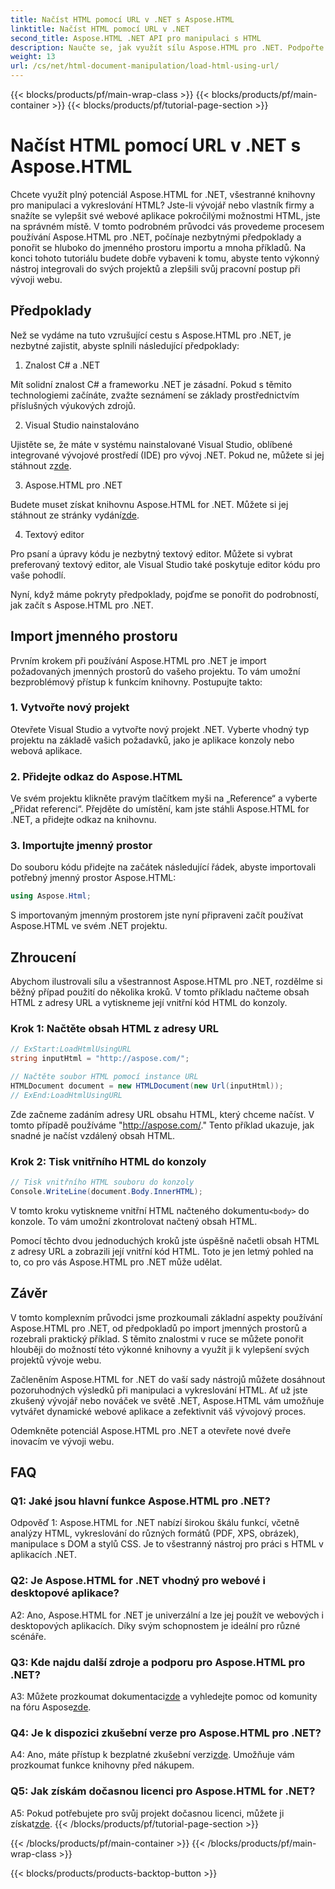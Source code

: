 ```yaml
---
title: Načíst HTML pomocí URL v .NET s Aspose.HTML
linktitle: Načíst HTML pomocí URL v .NET
second_title: Aspose.HTML .NET API pro manipulaci s HTML
description: Naučte se, jak využít sílu Aspose.HTML pro .NET. Podpořte svůj vývoj webu pomocí manipulace a vykreslování HTML.
weight: 13
url: /cs/net/html-document-manipulation/load-html-using-url/
---
```


{{< blocks/products/pf/main-wrap-class >}}
{{< blocks/products/pf/main-container >}}
{{< blocks/products/pf/tutorial-page-section >}}

# Načíst HTML pomocí URL v .NET s Aspose.HTML


Chcete využít plný potenciál Aspose.HTML for .NET, všestranné knihovny pro manipulaci a vykreslování HTML? Jste-li vývojář nebo vlastník firmy a snažíte se vylepšit své webové aplikace pokročilými možnostmi HTML, jste na správném místě. V tomto podrobném průvodci vás provedeme procesem používání Aspose.HTML pro .NET, počínaje nezbytnými předpoklady a ponořit se hluboko do jmenného prostoru importu a mnoha příkladů. Na konci tohoto tutoriálu budete dobře vybaveni k tomu, abyste tento výkonný nástroj integrovali do svých projektů a zlepšili svůj pracovní postup při vývoji webu.

## Předpoklady

Než se vydáme na tuto vzrušující cestu s Aspose.HTML pro .NET, je nezbytné zajistit, abyste splnili následující předpoklady:

1. Znalost C# a .NET

Mít solidní znalost C# a frameworku .NET je zásadní. Pokud s těmito technologiemi začínáte, zvažte seznámení se základy prostřednictvím příslušných výukových zdrojů.

2. Visual Studio nainstalováno

 Ujistěte se, že máte v systému nainstalované Visual Studio, oblíbené integrované vývojové prostředí (IDE) pro vývoj .NET. Pokud ne, můžete si jej stáhnout z[zde](https://visualstudio.microsoft.com/).

3. Aspose.HTML pro .NET

 Budete muset získat knihovnu Aspose.HTML for .NET. Můžete si jej stáhnout ze stránky vydání[zde](https://releases.aspose.com/html/net/).

4. Textový editor

Pro psaní a úpravy kódu je nezbytný textový editor. Můžete si vybrat preferovaný textový editor, ale Visual Studio také poskytuje editor kódu pro vaše pohodlí.

Nyní, když máme pokryty předpoklady, pojďme se ponořit do podrobností, jak začít s Aspose.HTML pro .NET.

## Import jmenného prostoru

Prvním krokem při používání Aspose.HTML pro .NET je import požadovaných jmenných prostorů do vašeho projektu. To vám umožní bezproblémový přístup k funkcím knihovny. Postupujte takto:

### 1. Vytvořte nový projekt

Otevřete Visual Studio a vytvořte nový projekt .NET. Vyberte vhodný typ projektu na základě vašich požadavků, jako je aplikace konzoly nebo webová aplikace.

### 2. Přidejte odkaz do Aspose.HTML

Ve svém projektu klikněte pravým tlačítkem myši na „Reference“ a vyberte „Přidat referenci“. Přejděte do umístění, kam jste stáhli Aspose.HTML for .NET, a přidejte odkaz na knihovnu.

### 3. Importujte jmenný prostor

Do souboru kódu přidejte na začátek následující řádek, abyste importovali potřebný jmenný prostor Aspose.HTML:

```csharp
using Aspose.Html;
```

S importovaným jmenným prostorem jste nyní připraveni začít používat Aspose.HTML ve svém .NET projektu.

## Zhroucení

Abychom ilustrovali sílu a všestrannost Aspose.HTML pro .NET, rozdělme si běžný případ použití do několika kroků. V tomto příkladu načteme obsah HTML z adresy URL a vytiskneme její vnitřní kód HTML do konzoly.

### Krok 1: Načtěte obsah HTML z adresy URL

```csharp
// ExStart:LoadHtmlUsingURL
string inputHtml = "http://aspose.com/";

// Načtěte soubor HTML pomocí instance URL
HTMLDocument document = new HTMLDocument(new Url(inputHtml));
// ExEnd:LoadHtmlUsingURL
```

Zde začneme zadáním adresy URL obsahu HTML, který chceme načíst. V tomto případě používáme "http://aspose.com/." Tento příklad ukazuje, jak snadné je načíst vzdálený obsah HTML.

### Krok 2: Tisk vnitřního HTML do konzoly

```csharp
// Tisk vnitřního HTML souboru do konzoly
Console.WriteLine(document.Body.InnerHTML);
```

 V tomto kroku vytiskneme vnitřní HTML načteného dokumentu`<body>` do konzole. To vám umožní zkontrolovat načtený obsah HTML.

Pomocí těchto dvou jednoduchých kroků jste úspěšně načetli obsah HTML z adresy URL a zobrazili její vnitřní kód HTML. Toto je jen letmý pohled na to, co pro vás Aspose.HTML pro .NET může udělat.

## Závěr

V tomto komplexním průvodci jsme prozkoumali základní aspekty používání Aspose.HTML pro .NET, od předpokladů po import jmenných prostorů a rozebrali praktický příklad. S těmito znalostmi v ruce se můžete ponořit hlouběji do možností této výkonné knihovny a využít ji k vylepšení svých projektů vývoje webu.

Začleněním Aspose.HTML for .NET do vaší sady nástrojů můžete dosáhnout pozoruhodných výsledků při manipulaci a vykreslování HTML. Ať už jste zkušený vývojář nebo nováček ve světě .NET, Aspose.HTML vám umožňuje vytvářet dynamické webové aplikace a zefektivnit váš vývojový proces.

Odemkněte potenciál Aspose.HTML pro .NET a otevřete nové dveře inovacím ve vývoji webu.

## FAQ

### Q1: Jaké jsou hlavní funkce Aspose.HTML pro .NET?
   
Odpověď 1: Aspose.HTML for .NET nabízí širokou škálu funkcí, včetně analýzy HTML, vykreslování do různých formátů (PDF, XPS, obrázek), manipulace s DOM a stylů CSS. Je to všestranný nástroj pro práci s HTML v aplikacích .NET.

### Q2: Je Aspose.HTML for .NET vhodný pro webové i desktopové aplikace?
   
A2: Ano, Aspose.HTML for .NET je univerzální a lze jej použít ve webových i desktopových aplikacích. Díky svým schopnostem je ideální pro různé scénáře.

### Q3: Kde najdu další zdroje a podporu pro Aspose.HTML pro .NET?
   
 A3: Můžete prozkoumat dokumentaci[zde](https://reference.aspose.com/html/net/) a vyhledejte pomoc od komunity na fóru Aspose[zde](https://forum.aspose.com/).

### Q4: Je k dispozici zkušební verze pro Aspose.HTML pro .NET?
   
 A4: Ano, máte přístup k bezplatné zkušební verzi[zde](https://releases.aspose.com/). Umožňuje vám prozkoumat funkce knihovny před nákupem.

### Q5: Jak získám dočasnou licenci pro Aspose.HTML for .NET?
   
A5: Pokud potřebujete pro svůj projekt dočasnou licenci, můžete ji získat[zde](https://purchase.aspose.com/temporary-license/).
{{< /blocks/products/pf/tutorial-page-section >}}

{{< /blocks/products/pf/main-container >}}
{{< /blocks/products/pf/main-wrap-class >}}

{{< blocks/products/products-backtop-button >}}
